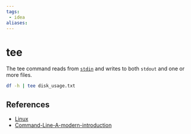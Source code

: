 ```yaml
---
tags:
 - idea
aliases:
---
```


# tee

The tee command reads from [`stdin`](Standard-streams.md) and writes to both `stdout` and one or more files.

```bash
df -h | tee disk_usage.txt
```

## References

- [Linux](Linux.md)
- [Command-Line-A-modern-introduction](Command-Line-A-modern-introduction.md)
